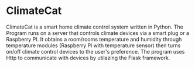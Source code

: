 # ClimateCat
ClimateCat is a smart home climate control system written in Python. The Program runs on a server that controls climate devices via a smart plug or a Raspberry PI. It obtains a room/rooms temperature and humidity through temperature modules (Raspberry Pi with temperature sensor) then turns on/off climate control devices to the user's preference. The program uses Http to communicate with devices by utilazing the Flask framework.
